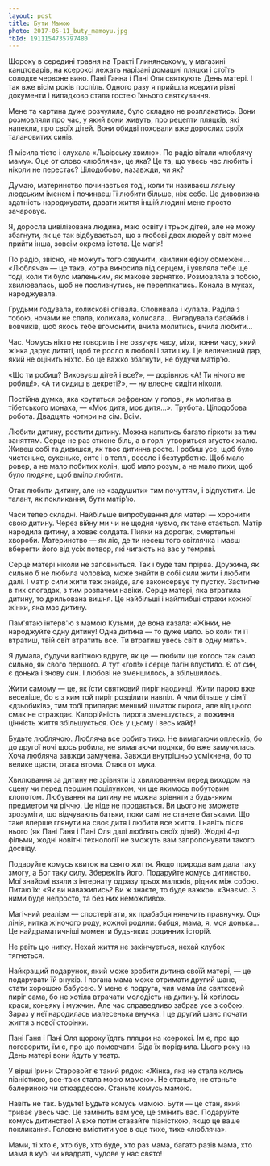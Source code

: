 ```yaml
---
layout: post
title: Бути Мамою
photo: 2017-05-11_buty_mamoyu.jpg
fbId: 1911154735797480
---
```


Щороку в середині травня на Тракті Глинянському, у магазині канцтоварів, на ксероксі лежать нарізані домашні пляцки і стоїть солодке червоне вино. Пані Ганна і Пані Оля святкують День матері. І так вже вісім років поспіль. Одного разу я прийшла ксерити різні документи і випадково стала гостею їхнього святкування.

<!--more-->

Мене та картина дуже розчулила, було складно не розплакатись. Вони розмовляли про час, у який вони живуть, про рецепти пляцків, які напекли, про своїх дітей. Вони обидві поховали вже дорослих своїх талановитих синів.

Я місила тісто і слухала «Львівську хвилю». По радіо вітали «люблячу маму». Оце от слово «любляча», це яка? Це та, що увесь час любить і ніколи не перестає? Цілодобово, назавжди, чи як?

Думаю, материнство починається тоді, коли ти називаєш ляльку людським іменем і починаєш її любити більше, ніж себе. Це дивовижна здатність народжувати, давати життя іншій людині мене просто зачаровує.

Я, доросла цивілізована людина, маю освіту і трьох дітей, але не можу збагнути, як це так відбувається, що з любові двох людей у світ може прийти інша, зовсім окрема істота. Це магія!

По радіо, звісно, не можуть того озвучити, хвилини ефіру обмежені... «Любляча» — це така, котра виносила під серцем, і уявляла тебе ще тоді, коли ти було маленьким, як макове зернятко. Розмовляла з тобою, хвилювалась, щоб не послизнутись, не перелякатись. Конала в муках, народжувала.

Грудьми годувала, колискові співала. Сповивала і купала. Раділа з тобою, ночами не спала, колихала, колисала... Вигадувала бабайків і вовчиків, щоб якось тебе вгомонити, вчила молитись, вчила любити...

Час. Чомусь ніхто не говорить і не озвучує часу, міхи, тонни часу, який жінка дарує дитяті, щоб те росло в любові і затишку. Це величезний дар, який не оцінить ніхто. Бо це важко збагнути, не будучи матір'ю.

«Що ти робиш? Виховуєш дітей і все?», — дорівнює «А! Ти нічого не робиш!». «А ти сидиш в декреті?», — ну влесне сидіти ніколи.

Постійна думка, яка крутиться рефреном у голові, як молитва в тібетського монаха, — «Моє дитя, моє дитя...». Трубота. Цілодобова робота. Двадцять чотири на сім. Всім.

Любити дитину, ростити дитину. Можна напитись багато гіркоти за тим заняттям. Серце не раз стисне біль, а в горлі утвориться згусток жалю. Живеш собі та дивишся, як твоє дитинча росте. І робиш усе, щоб було чистеньке, сухеньке, сите і в теплі, веселе і безтурботне. Щоб мало ровер, а не мало побитих колін, щоб мало розум, а не мало пихи, щоб було людяне, щоб вміло любити.

Отак любити дитину, але не «задушити» тим почуттям, і відпустити. Це талант, як покликання, бути матір'ю.

Часи тепер складні. Найбільше випробування для матері — хоронити свою дитину. Через війну ми чи не щодня чуємо, як таке стається. Матір народила дитину, а ховає солдата. Пияки на дорогах, смертельні хвороби. Материнство — як ліс, де ти несеш того світлячка і маєш вберегти його від усіх потвор, які чигають на вас у темряві.

Серце матері ніколи не заповниться. Так і буде там прірва. Дружина, як сильно б не любила чоловіка, може знайти в собі сили жити і любити далі. І матір сили жити теж знайде, але законсервує ту пустку. Застигне в тих спогадах, з тим розпачем навіки. Серце матері, яка втратила дитину, то дрильована вишня. Це найбільші і найглибші страхи кожної жінки, яка має дитину.

Пам'ятаю інтерв'ю з мамою Кузьми, де вона казала: «Жінки, не народжуйте одну дитину! Одна дитина — то дуже мало. Бо коли ти її втратиш, твій світ втратить все. Ти втратиш увесь світ в одну мить».

Я думала, будучи вагітною вдруге, як це — любити ще когось так само сильно, як свого першого. А тут «гоп!» і серце пагін впустило. Є от син, є донька і знову син. І любові не зменшилось, а збільшилось.

Жити самому — це, як їсти святковий пиріг наодинці. Жити парою вже веселіше, бо є з ким той пиріг розділити навпіл. А чим більше у сім'ї «дзьобиків», тим тобі припадає менший шматок пирога, але від цього смак не страждає. Калорійність пирога зменшується, а поживна цінність життя збільшується. Ось у цьому і весь кайф!

Будьте люблячою. Любляча все робить тихо. Не вимагаючи оплесків, бо до другої ночі щось робила, не вимагаючи подяки, бо вже замучилась. Хоча любляча завжди замучена. Завжди внутрішньо усміхнена, бо то велике щастя, отака втома. Отака от мука.

Хвилювання за дитину не зрівняти із хвилюванням перед виходом на сцену чи перед першим поцілунком, чи ще якимось побутовим клопотом. Любування на дитину не можна зрівняти з будь-яким предметом чи річчю. Це ніде не продається. Ви цього не зможете зрозуміти, що відчувають батьки, поки самі не станете батьками. Що таке вперше глянути на своє дитя і любити все життя. І навіть після нього (як Пані Ганя і Пані Оля далі люблять своїх дітей). Жодні 4-д фільми, жодні новітні технології не зможуть вам запропонувати такого досвіду.

Подаруйте комусь квиток на свято життя. Якщо природа вам дала таку змогу, а Бог таку силу. Збережіть його. Подаруйте комусь дитинство. Мої знайомі взяли з інтернату одразу трьох малюків, рідних між собою. Питаю їх: «Як ви наважились? Ви ж знаєте, то буде важко». «Знаємо. З ними буде непросто, та без них неможливо».

Магічний реалізм — спостерігати, як прабабця няньчить правнучку. Оця лінія, нитка жіночого роду, кожної родини: бабця, мама, я, моя донька... Це найдраматичніші моменти будь-яких родинних історій.

Не рвіть цю нитку. Нехай життя не закінчується, нехай клубок тягнеться.

Найкращий подарунок, який може зробити дитина своїй матері, — це подарувати їй внуків. І погана мама може отримати другий шанс, — стати хорошою бабусею. У мене є подруга, чия мама їла святковий пиріг сама, бо не хотіла втрачати молодість на дитину. Їй хотілось краси, коньяку і мужчин. Але час справедливо забрав усе з собою. Зараз у неї народилась малесенька внучка. І це другий шанс почати життя з нової сторінки.

Пані Ганя і Пані Оля щороку їдять пляцки на ксероксі. Їм є, про що поговорити, їм є, про що помовчати. Біда їх поріднила. Цього року на День матері вони йдуть у театр.

У вірші Ірини Старовойт є такий рядок: «Жінка, яка не стала колись піаністкою, все-таки стала моєю мамою». Не станьте, не станьте балериною чи стюардесою. Станьте комусь мамою.

Навіть не так. Будьте! Будьте комусь мамою. Бути — це стан, який триває увесь час. Це замінить вам усе, це змінить вас. Подаруйте комусь дитинство! А вже потім ставайте піаністкою, якщо це ваше покликання. Головне вмістити усе в оце тихе, тихе «любляча».

Мами, ті хто є, хто був, хто буде, хто раз мама, багато разів мама, хто мама в кубі чи квадраті, чудове у нас свято!
